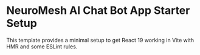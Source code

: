 #  NeuroMesh AI Chat Bot App Starter Setup

This template provides a minimal setup to get React 19 working in Vite with HMR and some ESLint rules.